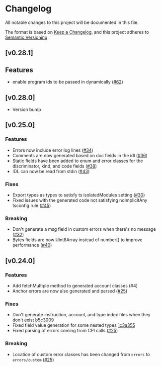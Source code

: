 # Changelog

All notable changes to this project will be documented in this file.

The format is based on [Keep a Changelog](https://keepachangelog.com/en/1.0.0/),
and this project adheres to [Semantic Versioning](https://semver.org/spec/v2.0.0.html).

## [v0.28.1]

## Features

- enable program ids to be passed in dynamically ([#62](https://github.com/kklas/anchor-client-gen/pull/62/files#))

## [v0.28.0]

- Version bump

## [v0.25.0]

### Features

- Errors now include error log lines ([#34](https://github.com/kklas/anchor-client-gen/pull/34))
- Comments are now generated based on doc fields in the idl ([#36](https://github.com/kklas/anchor-client-gen/pull/36))
- Static fields have been added to enum and error classes for the discriminator, kind, and code fields ([#38](https://github.com/kklas/anchor-client-gen/pull/38))
- IDL can now be read from stdin ([#43](https://github.com/kklas/anchor-client-gen/pull/43))

### Fixes

- Export types as types to satisfy ts isolatedModules setting ([#30](https://github.com/kklas/anchor-client-gen/pull/30))
- Fixed issues with the generated code not satisfying noImplicitAny tsconfig rule ([#45](https://github.com/kklas/anchor-client-gen/pull/45))

### Breaking

- Don't generate a msg field in custom errors when there's no message ([#32](https://github.com/kklas/anchor-client-gen/pull/32))
- Bytes fields are now Uint8Array instead of number[] to improve performance ([#40](https://github.com/kklas/anchor-client-gen/pull/40))

## [v0.24.0]

### Features

- Add fetchMultiple method to generated account classes (#4)
- Anchor errors are now also generated and parsed ([#25](https://github.com/kklas/anchor-client-gen/pull/25))

### Fixes

- Don't generate instruction, account, and type index files when they don't exist [b5c3009](https://github.com/kklas/anchor-client-gen/commit/b5c3009ae03ca1b26792d27e9290f9e9235880e2)
- Fixed field value generation for some nested types [1c3a355](https://github.com/kklas/anchor-client-gen/commit/1c3a35552aaae8e318a29e3faf2b4c5df5cc0229)
- Fixed parsing of errors coming from CPI calls ([#25](https://github.com/kklas/anchor-client-gen/pull/25))

### Breaking

- Location of custom error classes has been changed from `errors` to `errors/custom` ([#25](https://github.com/kklas/anchor-client-gen/pull/25))
